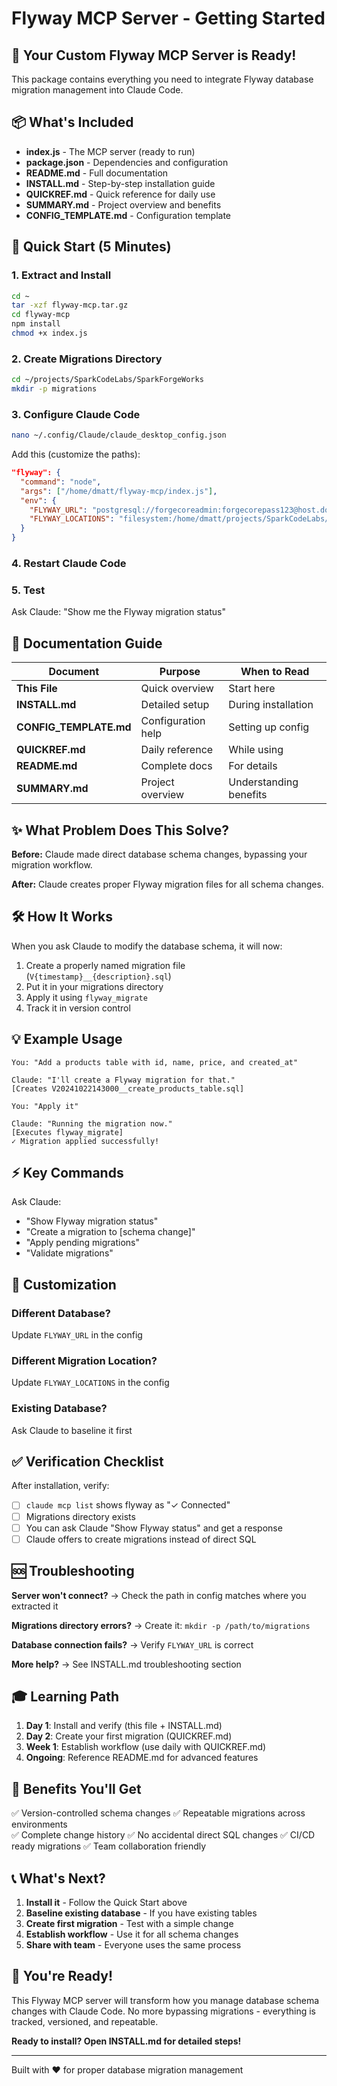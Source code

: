<!--
Copyright (c) 2025 David Mattox @ SparkCodeLabs.com
Licensed under the MIT License. See LICENSE file in the project root.
-->

# Flyway MCP Server - Getting Started

## 🎉 Your Custom Flyway MCP Server is Ready!

This package contains everything you need to integrate Flyway database migration management into Claude Code.

## 📦 What's Included

- **index.js** - The MCP server (ready to run)
- **package.json** - Dependencies and configuration
- **README.md** - Full documentation
- **INSTALL.md** - Step-by-step installation guide
- **QUICKREF.md** - Quick reference for daily use
- **SUMMARY.md** - Project overview and benefits
- **CONFIG_TEMPLATE.md** - Configuration template

## 🚀 Quick Start (5 Minutes)

### 1. Extract and Install
```bash
cd ~
tar -xzf flyway-mcp.tar.gz
cd flyway-mcp
npm install
chmod +x index.js
```

### 2. Create Migrations Directory
```bash
cd ~/projects/SparkCodeLabs/SparkForgeWorks
mkdir -p migrations
```

### 3. Configure Claude Code
```bash
nano ~/.config/Claude/claude_desktop_config.json
```

Add this (customize the paths):
```json
"flyway": {
  "command": "node",
  "args": ["/home/dmatt/flyway-mcp/index.js"],
  "env": {
    "FLYWAY_URL": "postgresql://forgecoreadmin:forgecorepass123@host.docker.internal:5432/forgecoredb",
    "FLYWAY_LOCATIONS": "filesystem:/home/dmatt/projects/SparkCodeLabs/SparkForgeWorks/migrations"
  }
}
```

### 4. Restart Claude Code

### 5. Test
Ask Claude: "Show me the Flyway migration status"

## 📖 Documentation Guide

| Document | Purpose | When to Read |
|----------|---------|--------------|
| **This File** | Quick overview | Start here |
| **INSTALL.md** | Detailed setup | During installation |
| **CONFIG_TEMPLATE.md** | Configuration help | Setting up config |
| **QUICKREF.md** | Daily reference | While using |
| **README.md** | Complete docs | For details |
| **SUMMARY.md** | Project overview | Understanding benefits |

## ✨ What Problem Does This Solve?

**Before:** Claude made direct database schema changes, bypassing your migration workflow.

**After:** Claude creates proper Flyway migration files for all schema changes.

## 🛠️ How It Works

When you ask Claude to modify the database schema, it will now:

1. Create a properly named migration file (`V{timestamp}__{description}.sql`)
2. Put it in your migrations directory
3. Apply it using `flyway_migrate`
4. Track it in version control

## 💡 Example Usage

```
You: "Add a products table with id, name, price, and created_at"

Claude: "I'll create a Flyway migration for that."
[Creates V20241022143000__create_products_table.sql]

You: "Apply it"

Claude: "Running the migration now."
[Executes flyway_migrate]
✓ Migration applied successfully!
```

## ⚡ Key Commands

Ask Claude:
- "Show Flyway migration status"
- "Create a migration to [schema change]"
- "Apply pending migrations"
- "Validate migrations"

## 🔧 Customization

### Different Database?
Update `FLYWAY_URL` in the config

### Different Migration Location?
Update `FLYWAY_LOCATIONS` in the config

### Existing Database?
Ask Claude to baseline it first

## ✅ Verification Checklist

After installation, verify:
- [ ] `claude mcp list` shows flyway as "✓ Connected"
- [ ] Migrations directory exists
- [ ] You can ask Claude "Show Flyway status" and get a response
- [ ] Claude offers to create migrations instead of direct SQL

## 🆘 Troubleshooting

**Server won't connect?**
→ Check the path in config matches where you extracted it

**Migrations directory errors?**
→ Create it: `mkdir -p /path/to/migrations`

**Database connection fails?**
→ Verify `FLYWAY_URL` is correct

**More help?**
→ See INSTALL.md troubleshooting section

## 🎓 Learning Path

1. **Day 1**: Install and verify (this file + INSTALL.md)
2. **Day 2**: Create your first migration (QUICKREF.md)
3. **Week 1**: Establish workflow (use daily with QUICKREF.md)
4. **Ongoing**: Reference README.md for advanced features

## 🎯 Benefits You'll Get

✅ Version-controlled schema changes
✅ Repeatable migrations across environments  
✅ Complete change history
✅ No accidental direct SQL changes
✅ CI/CD ready migrations
✅ Team collaboration friendly

## 📞 What's Next?

1. **Install it** - Follow the Quick Start above
2. **Baseline existing database** - If you have existing tables
3. **Create first migration** - Test with a simple change
4. **Establish workflow** - Use it for all schema changes
5. **Share with team** - Everyone uses the same process

## 💪 You're Ready!

This Flyway MCP server will transform how you manage database schema changes with Claude Code. No more bypassing migrations - everything is tracked, versioned, and repeatable.

**Ready to install? Open INSTALL.md for detailed steps!**

---

Built with ❤️ for proper database migration management
